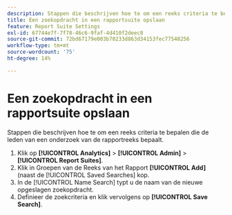 ```yaml
---
description: Stappen die beschrijven hoe te om een reeks criteria te bepalen die de leden van een onderzoek van de rapportreeks bepaalt.
title: Een zoekopdracht in een rapportsuite opslaan
feature: Report Suite Settings
exl-id: 67744e7f-7f78-46c6-9faf-4d410f2deec8
source-git-commit: 72bd67179e003b70233d863d34153fec77548256
workflow-type: tm+mt
source-wordcount: '75'
ht-degree: 14%

---
```


# Een zoekopdracht in een rapportsuite opslaan

Stappen die beschrijven hoe te om een reeks criteria te bepalen die de leden van een onderzoek van de rapportreeks bepaalt.

1. Klik op **[!UICONTROL Analytics]** > **[!UICONTROL Admin]** > **[!UICONTROL Report Suites]**.
1. Klik in Groepen van de Reeks van het Rapport **[!UICONTROL Add]** (naast de [!UICONTROL Saved Searches] kop.
1. In de [!UICONTROL Name Search] typt u de naam van de nieuwe opgeslagen zoekopdracht.
1. Definieer de zoekcriteria en klik vervolgens op **[!UICONTROL Save Search]**.
